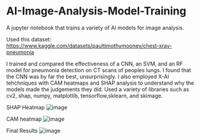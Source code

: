 # AI-Image-Analysis-Model-Training

A jupyter notebook that trains a variety of AI models for image analysis.

Used this dataset: https://www.kaggle.com/datasets/paultimothymooney/chest-xray-pneumonia

I trained and compared the effectiveness of a CNN, an SVM, and an RF model for pneumonia detection on CT scans of peoples lungs. I found that the CNN was by far the best, unsurprisingly. I also employed X-AI tehchniques with CAM heatmaps and SHAP analysis to understand why the models made the judgements they did. Used a variety of libraries such as cv2, shap, numpy, matplotlib, tensorflow,sklearn, and skimage.

SHAP Heatmap
![image](https://github.com/DanielJ-OBrien/AI-Image-Analysis-Model-Training/assets/99108127/0b097d50-9f3f-40d1-9e27-8261c2f1ccec)

CAM heatmap
![image](https://github.com/DanielJ-OBrien/AI-Image-Analysis-Model-Training/assets/99108127/668a564b-f8e1-4f48-878b-5c3e388b829c)

Final Results
![image](https://github.com/DanielJ-OBrien/AI-Image-Analysis-Model-Training/assets/99108127/667812ce-4494-4ec1-bf21-cbdf9df1540d)
